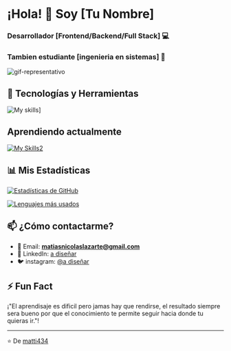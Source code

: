
# ¡Hola! 👋 Soy [Tu Nombre] 

### Desarrollador [Frontend/Backend/Full Stack] 💻
### Tambien estudiante [ingenieria en sistemas] 🚀
![gif-representativo](https://media0.giphy.com/media/v1.Y2lkPTc5MGI3NjExaGRiOGV4YmY4OWIzNXZocm14ZTY2ZGhub2c4MGdpbHp0dDFzc2kzNSZlcD12MV9pbnRlcm5hbF9naWZfYnlfaWQmY3Q9Zw/CuuSHzuc0O166MRfjt/giphy.gif)

## 🔧 Tecnologías y Herramientas  

![My skills](https://skillicons.dev/icons?i=js,html,css,wasm)]

## Aprendiendo actualmente

[![My Skills2](https://skillicons.dev/icons?i=react,java,ts)](https://skillicons.dev)

## 📊 Mis Estadísticas  

[![Estadísticas de GitHub](https://github-readme-stats.vercel.app/api?username=matti434&show_icons=true&theme=radical)](https://github.com/matti434)  

[![Lenguajes más usados](https://github-readme-stats.vercel.app/api/top-langs/?username=matti434&layout=compact&theme=radical)](https://github.com/TuUsuario)  

## 📫 ¿Cómo contactarme?  

- 📧 Email: **matiasnicolaslazarte@gmail.com**  
- 💼 LinkedIn: [a diseñar](https://linkedin.com/in/tuperfil)  
- 🐦 instagram: [@a diseñar](https://twitter.com/tuusuario)  

## ⚡ Fun Fact  

¡"El aprendisaje es dificil pero jamas hay que rendirse, el resultado siempre sera bueno por que el conocimiento te permite seguir hacia donde tu quieras ir."!  

---

⭐️ De [matti434](https://github.com/matti434)
<!--
**matti434/matti434** is a ✨ _special_ ✨ repository because its `README.md` (this file) appears on your GitHub profile.

Here are some ideas to get you started:

- 🔭 I’m currently working on ...
- 🌱 I’m currently learning ...
- 👯 I’m looking to collaborate on ...
- 🤔 I’m looking for help with ...
- 💬 Ask me about ...
- 📫 How to reach me: ...
- 😄 Pronouns: ...
- ⚡ Fun fact: ...
-->
